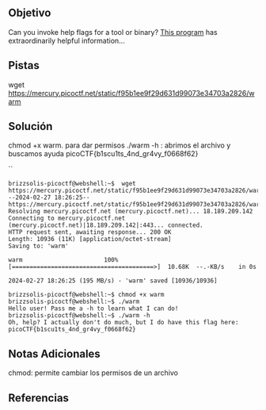 ## Objetivo
Can you invoke help flags for a tool or binary? [This program](https://mercury.picoctf.net/static/f95b1ee9f29d631d99073e34703a2826/warm) has extraordinarily helpful information...

## Pistas
 wget https://mercury.picoctf.net/static/f95b1ee9f29d631d99073e34703a2826/warm
 
## Solución
 chmod +x warm. para dar permisos 
 ./warm -h : abrimos el archivo y buscamos ayuda 
picoCTF{b1scu1ts_4nd_gr4vy_f0668f62}

``

```
brizzsolis-picoctf@webshell:~$  wget https://mercury.picoctf.net/static/f95b1ee9f29d631d99073e34703a2826/warm
--2024-02-27 18:26:25--  https://mercury.picoctf.net/static/f95b1ee9f29d631d99073e34703a2826/warm
Resolving mercury.picoctf.net (mercury.picoctf.net)... 18.189.209.142
Connecting to mercury.picoctf.net (mercury.picoctf.net)|18.189.209.142|:443... connected.
HTTP request sent, awaiting response... 200 OK
Length: 10936 (11K) [application/octet-stream]
Saving to: 'warm'

warm                       100%[========================================>]  10.68K  --.-KB/s    in 0s      

2024-02-27 18:26:25 (195 MB/s) - 'warm' saved [10936/10936]

brizzsolis-picoctf@webshell:~$ chmod +x warm
brizzsolis-picoctf@webshell:~$ ./warm
Hello user! Pass me a -h to learn what I can do!
brizzsolis-picoctf@webshell:~$ ./warm -h
Oh, help? I actually don't do much, but I do have this flag here: picoCTF{b1scu1ts_4nd_gr4vy_f0668f62}
```
## Notas Adicionales
chmod: permite cambiar los permisos de un archivo

## Referencias
